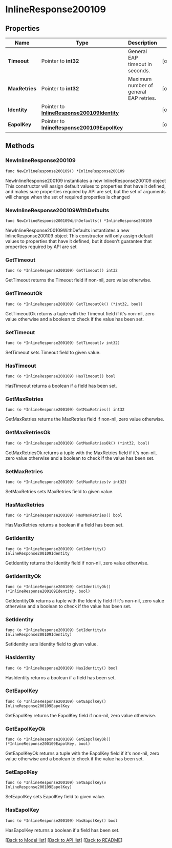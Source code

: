# InlineResponse200109

## Properties

Name | Type | Description | Notes
------------ | ------------- | ------------- | -------------
**Timeout** | Pointer to **int32** | General EAP timeout in seconds. | [optional] 
**MaxRetries** | Pointer to **int32** | Maximum number of general EAP retries. | [optional] 
**Identity** | Pointer to [**InlineResponse200109Identity**](InlineResponse200109Identity.md) |  | [optional] 
**EapolKey** | Pointer to [**InlineResponse200109EapolKey**](InlineResponse200109EapolKey.md) |  | [optional] 

## Methods

### NewInlineResponse200109

`func NewInlineResponse200109() *InlineResponse200109`

NewInlineResponse200109 instantiates a new InlineResponse200109 object
This constructor will assign default values to properties that have it defined,
and makes sure properties required by API are set, but the set of arguments
will change when the set of required properties is changed

### NewInlineResponse200109WithDefaults

`func NewInlineResponse200109WithDefaults() *InlineResponse200109`

NewInlineResponse200109WithDefaults instantiates a new InlineResponse200109 object
This constructor will only assign default values to properties that have it defined,
but it doesn't guarantee that properties required by API are set

### GetTimeout

`func (o *InlineResponse200109) GetTimeout() int32`

GetTimeout returns the Timeout field if non-nil, zero value otherwise.

### GetTimeoutOk

`func (o *InlineResponse200109) GetTimeoutOk() (*int32, bool)`

GetTimeoutOk returns a tuple with the Timeout field if it's non-nil, zero value otherwise
and a boolean to check if the value has been set.

### SetTimeout

`func (o *InlineResponse200109) SetTimeout(v int32)`

SetTimeout sets Timeout field to given value.

### HasTimeout

`func (o *InlineResponse200109) HasTimeout() bool`

HasTimeout returns a boolean if a field has been set.

### GetMaxRetries

`func (o *InlineResponse200109) GetMaxRetries() int32`

GetMaxRetries returns the MaxRetries field if non-nil, zero value otherwise.

### GetMaxRetriesOk

`func (o *InlineResponse200109) GetMaxRetriesOk() (*int32, bool)`

GetMaxRetriesOk returns a tuple with the MaxRetries field if it's non-nil, zero value otherwise
and a boolean to check if the value has been set.

### SetMaxRetries

`func (o *InlineResponse200109) SetMaxRetries(v int32)`

SetMaxRetries sets MaxRetries field to given value.

### HasMaxRetries

`func (o *InlineResponse200109) HasMaxRetries() bool`

HasMaxRetries returns a boolean if a field has been set.

### GetIdentity

`func (o *InlineResponse200109) GetIdentity() InlineResponse200109Identity`

GetIdentity returns the Identity field if non-nil, zero value otherwise.

### GetIdentityOk

`func (o *InlineResponse200109) GetIdentityOk() (*InlineResponse200109Identity, bool)`

GetIdentityOk returns a tuple with the Identity field if it's non-nil, zero value otherwise
and a boolean to check if the value has been set.

### SetIdentity

`func (o *InlineResponse200109) SetIdentity(v InlineResponse200109Identity)`

SetIdentity sets Identity field to given value.

### HasIdentity

`func (o *InlineResponse200109) HasIdentity() bool`

HasIdentity returns a boolean if a field has been set.

### GetEapolKey

`func (o *InlineResponse200109) GetEapolKey() InlineResponse200109EapolKey`

GetEapolKey returns the EapolKey field if non-nil, zero value otherwise.

### GetEapolKeyOk

`func (o *InlineResponse200109) GetEapolKeyOk() (*InlineResponse200109EapolKey, bool)`

GetEapolKeyOk returns a tuple with the EapolKey field if it's non-nil, zero value otherwise
and a boolean to check if the value has been set.

### SetEapolKey

`func (o *InlineResponse200109) SetEapolKey(v InlineResponse200109EapolKey)`

SetEapolKey sets EapolKey field to given value.

### HasEapolKey

`func (o *InlineResponse200109) HasEapolKey() bool`

HasEapolKey returns a boolean if a field has been set.


[[Back to Model list]](../README.md#documentation-for-models) [[Back to API list]](../README.md#documentation-for-api-endpoints) [[Back to README]](../README.md)


